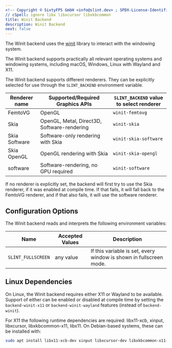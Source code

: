 ```yaml
---
<!-- Copyright © SixtyFPS GmbH <info@slint.dev> ; SPDX-License-Identifier: MIT -->
// cSpell: ignore libx libxcursor libxkbcommon
title: Winit Backend
description: Winit Backend
next: false
---
```


The Winit backend uses the [winit](https://docs.rs/winit/latest/winit/) library to interact with the
windowing system.

The Winit backend supports practically all relevant operating systems and windowing systems, including
macOS, Windows, Linux with Wayland and X11.

The Winit backend supports different renderers. They can be explicitly selected for use through the
`SLINT_BACKEND` environment variable.

| Renderer name | Supported/Required Graphics APIs            | `SLINT_BACKEND` value to select renderer |
|---------------|---------------------------------------------|------------------------------------------|
| FemtoVG       | OpenGL                                      | `winit-femtovg`                          |
| Skia          | OpenGL, Metal, Direct3D, Software-rendering | `winit-skia`                             |
| Skia Software | Software-only rendering with Skia           | `winit-skia-software`                    |
| Skia OpenGL   | OpenGL rendering with Skia                  | `winit-skia-opengl`                      |
| software      | Software-rendering, no GPU required         | `winit-software`                         |

If no renderer is explicitly set, the backend will first try to use the Skia renderer, if it was enabled at compile time.
If that fails, it will fall back to the FemtoVG renderer, and if that also fails, it will use the software renderer.


## Configuration Options

The Winit backend reads and interprets the following environment variables:

| Name               | Accepted Values | Description                                                        |
|--------------------|-----------------|--------------------------------------------------------------------|
| `SLINT_FULLSCREEN` | any value       | If this variable is set, every window is shown in fullscreen mode. |

## Linux Dependencies

On Linux, the Winit backend requires either X11 or Wayland to be available.
Support of either can be enabled or disabled at compile time by setting the
`backend-winit-x11` or `backend-winit-wayland` features (instead of `backend-winit`).

For X11 the following runtime dependencies are required: libx11-xcb, xinput, libxcursor, libxkbcommon-x11, libx11.
On Debian-based systems, these can be installed with:

```sh
sudo apt install libx11-xcb-dev xinput libxcursor-dev libxkbcommon-x11-dev libx11-dev
```
